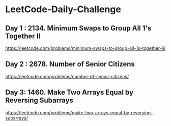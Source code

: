# LeetCode-Daily-Challenge

## Day 1 : 2134. Minimum Swaps to Group All 1's Together II
https://leetcode.com/problems/minimum-swaps-to-group-all-1s-together-ii/

## Day 2 : 2678. Number of Senior Citizens
https://leetcode.com/problems/number-of-senior-citizens/

## Day 3: 1460. Make Two Arrays Equal by Reversing Subarrays
https://leetcode.com/problems/make-two-arrays-equal-by-reversing-subarrays/
